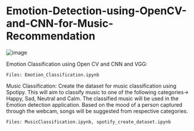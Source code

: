# Emotion-Detection-using-OpenCV-and-CNN-for-Music-Recommendation

![image](https://user-images.githubusercontent.com/13360000/113479837-2ceb9880-9489-11eb-9669-acf32ffad32a.png)

Emotion Classification using Open CV and CNN and VGG:

    Files: Emotion_Classification.ipynb

Music Classification: Create the dataset for music classification using Spotipy. This will aim to classify music to one of the following categories-> Happy, Sad, Neutral and Calm. The classified music will be used in the Emotion detection application. Based on the mood of a person captured through the webcam, songs will be suggested from respective categories.
  
    Files: MusicClassification.ipynb, spotify_create_dataset.ipynb
  
